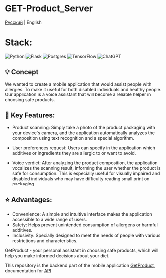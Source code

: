 # GET-Product_Server

[Русский](README.md) | English

# Stack:
![Python](https://img.shields.io/badge/python-3670A0?style=for-the-badge&logo=python&logoColor=ffdd54)
![Flask](https://img.shields.io/badge/flask-%23000.svg?style=for-the-badge&logo=flask&logoColor=white)
![Postgres](https://img.shields.io/badge/postgres-%23316192.svg?style=for-the-badge&logo=postgresql&logoColor=white)
![TensorFlow](https://img.shields.io/badge/TensorFlow-%23FF6F00.svg?style=for-the-badge&logo=TensorFlow&logoColor=white)
![ChatGPT](https://img.shields.io/badge/chatGPT-74aa9c?style=for-the-badge&logo=openai&logoColor=white)

## 💡 Concept

We wanted to create a mobile application that would assist people with allergies. To make it useful for both disabled individuals and healthy people. Our application is a voice assistant that will become a reliable helper in choosing safe products.

## 🔧 Key Features:

- Product scanning: Simply take a photo of the product packaging with your device's camera, and the application automatically analyzes the composition using text recognition and a special algorithm.

- User preferences request: Users can specify in the application which additives or ingredients they are allergic to or want to avoid.

- Voice verdict: After analyzing the product composition, the application vocalizes the scanning result, informing the user whether the product is safe for consumption. This is especially useful for visually impaired and disabled individuals who may have difficulty reading small print on packaging.

## ⭐ Advantages:

- Convenience: A simple and intuitive interface makes the application accessible to a wide range of users.
- Safety: Helps prevent unintended consumption of allergens or harmful additives.
- Inclusivity: Specially designed to meet the needs of people with various restrictions and characteristics.

GetProduct - your personal assistant in choosing safe products, which will help you make informed decisions about your diet.

This repository is the backend part of the mobile application [GetProduct](https://github.com/LavDaDi/GET-PRODUCT), documentation for [API](DOCS.md)